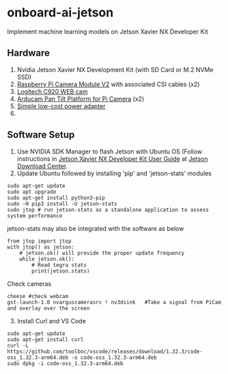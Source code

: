 # onboard-ai-jetson
Implement machine learning models on Jetson Xavier NX Developer Kit

## Hardware
1. Nvidia Jetson Xavier NX Development Kit (with SD Card or M.2 NVMe SSD)
2. [Raspberry Pi Camera Module V2](https://amzn.to/31iu5Cp) with associated CSI cables (x2)
3. [Logitech C920 WEB cam](https://amzn.to/2H4dPd0)
4. [Arducam Pan Tilt Platform for Pi Camera](https://amzn.to/2YtWCTy) (x2)
5. [Simple low-cost power adapter](https://amzn.to/3f4CLPN)
6. 


## Software Setup
1. Use NVIDIA SDK Manager to flash Jetson with Ubuntu OS (Follow instructions in [Jetson Xavier NX Developer Kit User Guide](https://developer.nvidia.com/jetson-xavier-nx-developer-kit-user-guide) at [Jetson Download Center](https://developer.nvidia.com/embedded/downloads#?search=Developer%20Kit%20User%20Guide).
2. Update Ubuntu followed by installing 'pip' and 'jetson-stats' modules

```shell
sudo apt-get update
sudo apt upgrade
sudo apt-get install python3-pip
sudo -H pip3 install -U jetson-stats
sudo jtop # run jetson-stats as a standalone application to assess system performance
```
jetson-stats may also be integrated with the software as below
```shell
from jtop import jtop
with jtop() as jetson:
    # jetson.ok() will provide the proper update frequency
    while jetson.ok():
        # Read tegra stats
        print(jetson.stats)
```
Check cameras
```shell
cheese #check webcam
gst-launch-1.0 nvarguscamerasrc ! nv3dsink   #Take a signal from PiCam and overlay over the screen
```

3. Install Curl and VS Code
```shell
sudo apt-get update
sudo apt-get install curl
curl -L https://github.com/toolboc/vscode/releases/download/1.32.3/code-oss_1.32.3-arm64.deb -o code-oss_1.32.3-arm64.deb
sudo dpkg -i code-oss_1.32.3-arm64.deb
```


   
